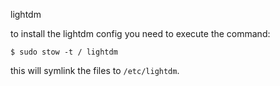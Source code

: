 lightdm

to install the lightdm config you need to execute the command:

```
$ sudo stow -t / lightdm
```

this will symlink the files to `/etc/lightdm`.
